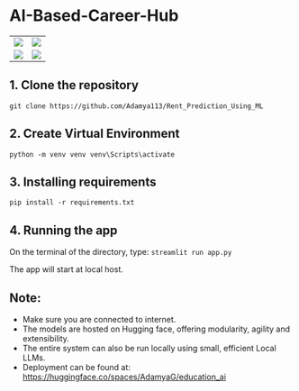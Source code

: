 # AI-Based-Career-Hub
<table>
	<tr>
 		<td><img src="https://github.com/user-attachments/assets/32872b97-2638-4a26-af5e-ba7fbfefaba9"></td>
   		<td><img src="https://github.com/user-attachments/assets/fd99748f-937d-4b06-bfb2-2606f50fbdef"></td>
	</tr>
	<tr>
     		<td><img src="https://github.com/user-attachments/assets/bf19ecac-9a04-42a2-a846-574528553677"></td>
       		<td><img src="https://github.com/user-attachments/assets/72765f1a-c546-431d-bfd3-1e80be85b5b9"></td>
	</tr>
</table>

## 1. Clone the repository
`git clone https://github.com/Adamya113/Rent_Prediction_Using_ML`
## 2. Create Virtual Environment
`python -m venv venv
venv\Scripts\activate`
## 3. Installing requirements
`pip install -r requirements.txt`
## 4. Running the app
On the terminal of the directory, type:
`streamlit run app.py`

The app will start at local host. 

## Note:
* Make sure you are connected to internet.
* The models are hosted on Hugging face, offering modularity, agility and extensibility.
* The entire system can also be run locally using small, efficient Local LLMs.
* Deployment can be found at: https://huggingface.co/spaces/AdamyaG/education_ai
